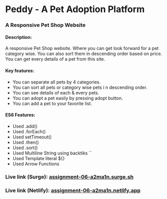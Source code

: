 # Peddy - A Pet Adoption Platform
### A Responsive Pet Shop Website

#### **Description:**
A responsive Pet Shop website. Where you can get look forward for a pet category wise. You can also sort them in descending order based on price. You can get every details of a pet from this site.

#### **Key features:**
- You can separate all pets by 4 categories.
- You can sort all pets or category wise pets i n descending order.
- You can see details of each & every pets.
- You can adopt a pet easily by pressing adopt button.
- You can add a pet to your favorite list.

#### **ES6 Features:**
- Used .add()
- Used .forEach()
- Used setTimeout()
- Used .then()
- Used .sort()
- Used Multiline String using backtiks ``
- Used Template literal ${}
- Used Arrow Functions





### **Live link (Surge):** [assignment-06-a2ma1n.surge.sh](https://assignment-06-a2ma1n.surge.sh/)

### **Live link (Netlify):** [assignment-06-a2ma1n.netlify.app](https://assignment-06-a2ma1n.netlify.app/)
